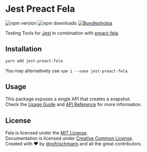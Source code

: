 # Jest Preact Fela

<img alt="npm version" src="https://badge.fury.io/js/jest-preact-fela.svg"> <img alt="npm downloads" src="https://img.shields.io/npm/dm/jest-preact-fela.svg"> <a href="https://bundlephobia.com/result?p=jest-preact-fela@latest"><img alt="Bundlephobia" src="https://img.shields.io/bundlephobia/minzip/jest-preact-fela.svg"></a>

Testing Tools for [Jest]() in combination with [preact-fela](../preact-fela).

## Installation
```sh
yarn add jest-preact-fela
```
You may alternatively use `npm i --save jest-preact-fela`.

## Usage
This package exposes a single API that creates a snapshot.<br>
Check the [Usage Guide]() and [API Reference]() for more information.


## License
Fela is licensed under the [MIT License](http://opensource.org/licenses/MIT).<br>
Documentation is licensed under [Creative Common License](http://creativecommons.org/licenses/by/4.0/).<br>
Created with ♥ by [@rofrischmann](http://rofrischmann.de) and all the great contributors.
